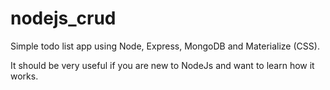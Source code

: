 # nodejs_crud
Simple todo list app using Node, Express, MongoDB and Materialize (CSS).

It should be very useful if you are new to NodeJs and want to learn how it works.

